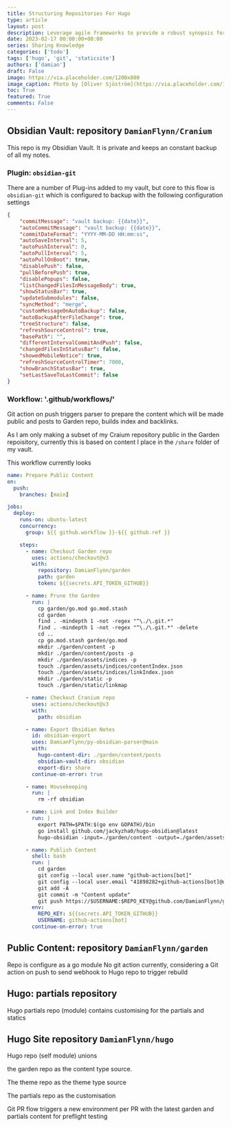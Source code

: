 ```yaml
---
title: Structuring Repositories For Hugo
type: article 
layout: post
description: Leverage agile frameworks to provide a robust synopsis for high level overviews. Iterative approaches to corporate strategy foster collaborative thinking to further the overall value proposition.
date: 2023-02-17 00:00:00+00:00
series: Sharing Knowledge
categories: ['todo'] 
tags: ['hugo', 'git', 'staticsite']
authors: ['damian']
draft: False
image: https://via.placeholder.com/1200x800
image_caption: Photo by [Oliver Sjöström](https://via.placeholder.com/1200x800) on [Unsplash](https://via.placeholder.com/1200x800)
toc: True
featured: True
comments: False
---
```


## Obsidian Vault: repository `DamianFlynn/Cranium`

This repo is my Obsidian Vault. It is private and keeps an constant backup of all my notes.

### Plugin: `obsidian-git`
There are a number of Plug-ins added to my vault, but core to this flow is `obsidian-git` which is configured to backup with the following configuration settings

```json
{
	"commitMessage": "vault backup: {{date}}",
	"autoCommitMessage": "vault backup: {{date}}",
	"commitDateFormat": "YYYY-MM-DD HH:mm:ss",
	"autoSaveInterval": 5,
	"autoPushInterval": 0,
	"autoPullInterval": 5,
	"autoPullOnBoot": true,
	"disablePush": false,
	"pullBeforePush": true,
	"disablePopups": false,
	"listChangedFilesInMessageBody": true,
	"showStatusBar": true,
	"updateSubmodules": false,
	"syncMethod": "merge",
	"customMessageOnAutoBackup": false,
	"autoBackupAfterFileChange": true,
	"treeStructure": false,
	"refreshSourceControl": true,
	"basePath": "",
	"differentIntervalCommitAndPush": false,
	"changedFilesInStatusBar": false,
	"showedMobileNotice": true,
	"refreshSourceControlTimer": 7000,
	"showBranchStatusBar": true,
	"setLastSaveToLastCommit": false
}
```

### Workflow: '.github/workflows/'
Git action on push triggers parser to prepare the content which will be made public and posts to Garden repo, builds index and backlinks.

As I am only making a subset of my Craium repository public in the Garden repoisitory, currently this is based on content I place in the `/share` folder of my vault.

This workflow currently looks 
```yaml
name: Prepare Public Content
on:
  push:
    branches: [main]

jobs:
  deploy:
    runs-on: ubuntu-latest
    concurrency:
      group: ${{ github.workflow }}-${{ github.ref }}

    steps:
      - name: Checkout Garden repo
        uses: actions/checkout@v3
        with:
          repository: DamianFlynn/garden
          path: garden
          token: ${{secrets.API_TOKEN_GITHUB}}

      - name: Prune the Garden
        run: |
          cp garden/go.mod go.mod.stash
          cd garden
          find . -mindepth 1 -not -regex "^\./\.git.*" 
          find . -mindepth 1 -not -regex "^\./\.git.*" -delete
          cd ..
          cp go.mod.stash garden/go.mod
          mkdir ./garden/content -p
          mkdir ./garden/content/posts -p
          mkdir ./garden/assets/indices -p
          touch ./garden/assets/indices/contentIndex.json
          touch ./garden/assets/indices/linkIndex.json
          mkdir ./garden/static -p
          touch ./garden/static/linkmap

      - name: Checkout Cranium repo
        uses: actions/checkout@v3
        with:
          path: obsidian

      - name: Export Obsidian Notes
        id: obsidian-export
        uses: DamianFlynn/py-obsidian-parser@main
        with:
          hugo-content-dir: ./garden/content/posts
          obsidian-vault-dir: obsidian
          export-dir: share
        continue-on-error: true

      - name: Housekeeping
        run: |
          rm -rf obsidian

      - name: Link and Index Builder
        run: |
          export PATH=$PATH:$(go env GOPATH)/bin
          go install github.com/jackyzha0/hugo-obsidian@latest
          hugo-obsidian -input=./garden/content -output=./garden/assets/indices -index -root=./garden

      - name: Publish Content
        shell: bash
        run: |
          cd garden
          git config --local user.name "github-actions[bot]"
          git config --local user.email "41898282+github-actions[bot]@users.noreply.github.com"
          git add -A
          git commit -m "Content update"
          git push https://$USERNAME:$REPO_KEY@github.com/DamianFlynn/garden.git
        env:
          REPO_KEY: ${{secrets.API_TOKEN_GITHUB}}
          USERNAME: github-actions[bot]
        continue-on-error: true
```


## Public Content: repository `DamianFlynn/garden`
 
Repo is configure as a go module
No git action currently, considering a Git action on push to send webhook to Hugo repo to trigger rebuild 

## Hugo: partials repository   

Hugo partials repo (module) contains customising for the partials and statics

## Hugo Site repository `DamianFlynn/hugo`

  

Hugo repo (self module) unions 

the garden repo as the content type source. 

The theme repo as the theme type source

The partials repo as the customisation 

  

Git PR flow triggers a new environment per PR with the latest garden and partials content for preflight testing